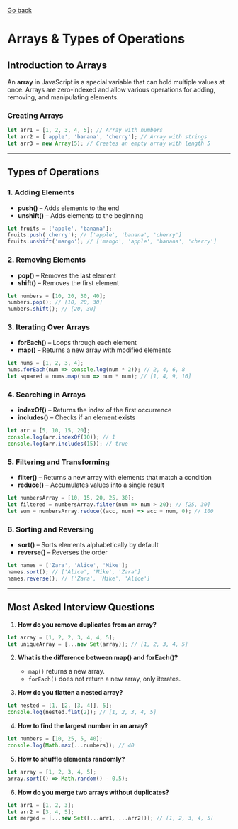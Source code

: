 [Go back](../Index.md)

# Arrays & Types of Operations

## Introduction to Arrays
An **array** in JavaScript is a special variable that can hold multiple values at once. Arrays are zero-indexed and allow various operations for adding, removing, and manipulating elements.

### Creating Arrays
```javascript
let arr1 = [1, 2, 3, 4, 5]; // Array with numbers
let arr2 = ['apple', 'banana', 'cherry']; // Array with strings
let arr3 = new Array(5); // Creates an empty array with length 5
```

---

## Types of Operations

### 1. Adding Elements
- **push()** – Adds elements to the end
- **unshift()** – Adds elements to the beginning

```javascript
let fruits = ['apple', 'banana'];
fruits.push('cherry'); // ['apple', 'banana', 'cherry']
fruits.unshift('mango'); // ['mango', 'apple', 'banana', 'cherry']
```

### 2. Removing Elements
- **pop()** – Removes the last element
- **shift()** – Removes the first element

```javascript
let numbers = [10, 20, 30, 40];
numbers.pop(); // [10, 20, 30]
numbers.shift(); // [20, 30]
```

### 3. Iterating Over Arrays
- **forEach()** – Loops through each element
- **map()** – Returns a new array with modified elements

```javascript
let nums = [1, 2, 3, 4];
nums.forEach(num => console.log(num * 2)); // 2, 4, 6, 8
let squared = nums.map(num => num * num); // [1, 4, 9, 16]
```

### 4. Searching in Arrays
- **indexOf()** – Returns the index of the first occurrence
- **includes()** – Checks if an element exists

```javascript
let arr = [5, 10, 15, 20];
console.log(arr.indexOf(10)); // 1
console.log(arr.includes(15)); // true
```

### 5. Filtering and Transforming
- **filter()** – Returns a new array with elements that match a condition
- **reduce()** – Accumulates values into a single result

```javascript
let numbersArray = [10, 15, 20, 25, 30];
let filtered = numbersArray.filter(num => num > 20); // [25, 30]
let sum = numbersArray.reduce((acc, num) => acc + num, 0); // 100
```

### 6. Sorting and Reversing
- **sort()** – Sorts elements alphabetically by default
- **reverse()** – Reverses the order

```javascript
let names = ['Zara', 'Alice', 'Mike'];
names.sort(); // ['Alice', 'Mike', 'Zara']
names.reverse(); // ['Zara', 'Mike', 'Alice']
```

---

## Most Asked Interview Questions

1. **How do you remove duplicates from an array?**
```javascript
let array = [1, 2, 2, 3, 4, 4, 5];
let uniqueArray = [...new Set(array)]; // [1, 2, 3, 4, 5]
```

2. **What is the difference between map() and forEach()?**
   - `map()` returns a new array.
   - `forEach()` does not return a new array, only iterates.

3. **How do you flatten a nested array?**
```javascript
let nested = [1, [2, [3, 4]], 5];
console.log(nested.flat(2)); // [1, 2, 3, 4, 5]
```

4. **How to find the largest number in an array?**
```javascript
let numbers = [10, 25, 5, 40];
console.log(Math.max(...numbers)); // 40
```

5. **How to shuffle elements randomly?**
```javascript
let array = [1, 2, 3, 4, 5];
array.sort(() => Math.random() - 0.5);
```

6. **How do you merge two arrays without duplicates?**
```javascript
let arr1 = [1, 2, 3];
let arr2 = [3, 4, 5];
let merged = [...new Set([...arr1, ...arr2])]; // [1, 2, 3, 4, 5]
```



